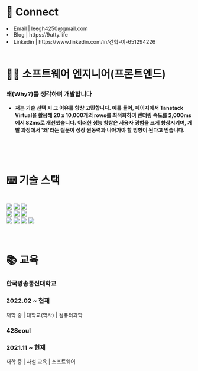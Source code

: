 # 🤝 Connect
<div>
   <li>
      Email | leegh4250@gmail.com
   </li>
   <li>
      Blog | https://9utty.life
   </li>
   <li>
      Linkedin | https://www.linkedin.com/in/건학-이-651294226
   </li>
</div

<br />
<br />

# 🙋‍♂️ 소프트웨어 엔지니어(프론트엔드)

### **왜(Why?)를 생각하며 개발합니다**

- **저는 기술 선택 시 그 이유를 항상 고민합니다. 예를 들어, 페이지에서 Tanstack Virtual을 활용해 20 x 10,000개의 rows를 최적화하여 렌더링 속도를 2,000ms에서 82ms로 개선했습니다. 이러한 성능 향상은 사용자 경험을 크게 향상시키며, 개발 과정에서 '왜'라는 질문이 성장 원동력과 나아가야 할 방향이 된다고 믿습니다.**

<br/>

<br />
<br />

# ⌨️ 기술 스택
<div align="start">
<br />
<img src="https://img.shields.io/badge/HTML-E34F26?style=for-the-badge&logo=html5&logoColor=white"/> <img src="https://img.shields.io/badge/CSS-1572B6?style=for-the-badge&logo=css3&logoColor=white"/> <img src="https://img.shields.io/badge/JavaScript-f7df1e?style=for-the-badge&logo=javascript&logoColor=black"/>
<br />
<img src="https://img.shields.io/badge/TypeScript-3178C6?style=for-the-badge&logo=typescript&logoColor=white"/> <img src="https://img.shields.io/badge/React-61DAFB?style=for-the-badge&logo=react&logoColor=black"/> <img src="https://img.shields.io/badge/RTKQuery-8C03FC?style=for-the-badge&logo=redux&logoColor=white"/> 
<br />
<img src="https://img.shields.io/badge/Git-F05032?style=for-the-badge&logo=git&logoColor=white"/>
<img src="https://img.shields.io/badge/next.js-000000?style=for-the-badge&logo=nextdotjs&logoColor=white)"/>
<img src="https://img.shields.io/badge/GitHub-181717?style=for-the-badge&logo=github&logoColor=white"/>
<img src="https://img.shields.io/badge/Slack-4A154B?style=for-the-badge&logo=slack&logoColor=white"/>
<br />
</div>

<br />
<br />


# 📚 교육

### 한국방송통신대학교

### 2022.02 ~ 현재

재학 중 | 대학교(학사) | 컴퓨터과학

### 42Seoul

### 2021.11 ~ 현재

재학 중 | 사설 교육 | 소프트웨어
